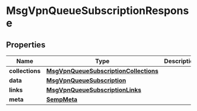 
# MsgVpnQueueSubscriptionResponse

## Properties
Name | Type | Description | Notes
------------ | ------------- | ------------- | -------------
**collections** | [**MsgVpnQueueSubscriptionCollections**](MsgVpnQueueSubscriptionCollections.md) |  |  [optional]
**data** | [**MsgVpnQueueSubscription**](MsgVpnQueueSubscription.md) |  |  [optional]
**links** | [**MsgVpnQueueSubscriptionLinks**](MsgVpnQueueSubscriptionLinks.md) |  |  [optional]
**meta** | [**SempMeta**](SempMeta.md) |  | 



